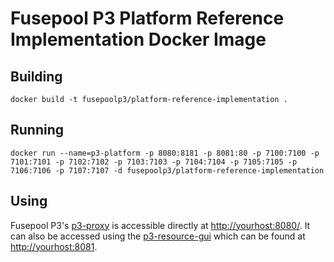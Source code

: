 # Fusepool P3 Platform Reference Implementation Docker Image

## Building

    docker build -t fusepoolp3/platform-reference-implementation .

## Running

    docker run --name=p3-platform -p 8080:8181 -p 8081:80 -p 7100:7100 -p 7101:7101 -p 7102:7102 -p 7103:7103 -p 7104:7104 -p 7105:7105 -p 7106:7106 -p 7107:7107 -d fusepoolp3/platform-reference-implementation

## Using

Fusepool P3's [p3-proxy](https://github.com/fusepoolP3/p3-proxy) is accessible directly at <http://yourhost:8080/>.
It can also be accessed using the [p3-resource-gui](https://github.com/fusepoolP3/p3-resource-gui) which can be found at <http://yourhost:8081>.
